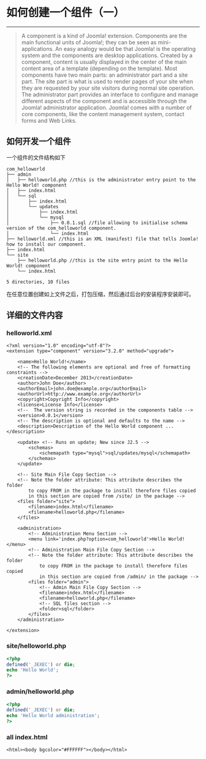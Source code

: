 # 如何创建一个组件（一）
---
> A component is a kind of Joomla! extension. Components are the main functional units of Joomla!; they can be seen as mini-applications. An easy analogy would be that Joomla! is the operating system and the components are desktop applications. Created by a component, content is usually displayed in the center of the main content area of a template (depending on the template).
Most components have two main parts: an administrator part and a site part. The site part is what is used to render pages of your site when they are requested by your site visitors during normal site operation. The administrator part provides an interface to configure and manage different aspects of the component and is accessible through the Joomla! administrator application.
Joomla! comes with a number of core components, like the content management system, contact forms and Web Links.

## 如何开发一个组件
一个组件的文件结构如下
```
com_helloworld
├── admin
│   ├── helloworld.php //this is the administrator entry point to the Hello World! component
│   ├── index.html
│   └── sql
│       ├── index.html
│       └── updates
│           ├── index.html
│           └── mysql
│               ├── 0.0.1.sql //file allowing to initialise schema version of the com_helloworld component.
│               └── index.html
├── helloworld.xml //this is an XML (manifest) file that tells Joomla! how to install our component.
├── index.html
└── site
	├── helloworld.php //this is the site entry point to the Hello World! component
	└── index.html

5 directories, 10 files
```
在任意位置创建如上文件之后，打包压缩，然后通过后台的安装程序安装即可。

## 详细的文件内容
### helloworld.xml
```
<?xml version="1.0" encoding="utf-8"?>
<extension type="component" version="3.2.0" method="upgrade">
 
	<name>Hello World!</name>
	<!-- The following elements are optional and free of formatting constraints -->
	<creationDate>December 2013</creationDate>
	<author>John Doe</author>
	<authorEmail>john.doe@example.org</authorEmail>
	<authorUrl>http://www.example.org</authorUrl>
	<copyright>Copyright Info</copyright>
	<license>License Info</license>
	<!--  The version string is recorded in the components table -->
	<version>0.0.1</version>
	<!-- The description is optional and defaults to the name -->
	<description>Description of the Hello World component ...</description>
 
	<update> <!-- Runs on update; New since J2.5 -->
		<schemas>
			<schemapath type="mysql">sql/updates/mysql</schemapath>
		</schemas>
	</update>
 
	<!-- Site Main File Copy Section -->
	<!-- Note the folder attribute: This attribute describes the folder
		to copy FROM in the package to install therefore files copied
		in this section are copied from /site/ in the package -->
	<files folder="site">
		<filename>index.html</filename>
		<filename>helloworld.php</filename>
	</files>
 
	<administration>
		<!-- Administration Menu Section -->
		<menu link='index.php?option=com_helloworld'>Hello World!</menu>
		<!-- Administration Main File Copy Section -->
		<!-- Note the folder attribute: This attribute describes the folder
			to copy FROM in the package to install therefore files copied
			in this section are copied from /admin/ in the package -->
		<files folder="admin">
			<!-- Admin Main File Copy Section -->
			<filename>index.html</filename>
			<filename>helloworld.php</filename>
			<!-- SQL files section -->
			<folder>sql</folder>
		</files>
	</administration>
 
</extension>
```
### site/helloworld.php
``` php
<?php
defined('_JEXEC') or die;
echo 'Hello World';
?>
```
### admin/helloworld.php
``` php
<?php
defined('_JEXEC') or die;
echo 'Hello World administration';
?>
```
### all index.html
```
<html><body bgcolor="#FFFFFF"></body></html>
```
